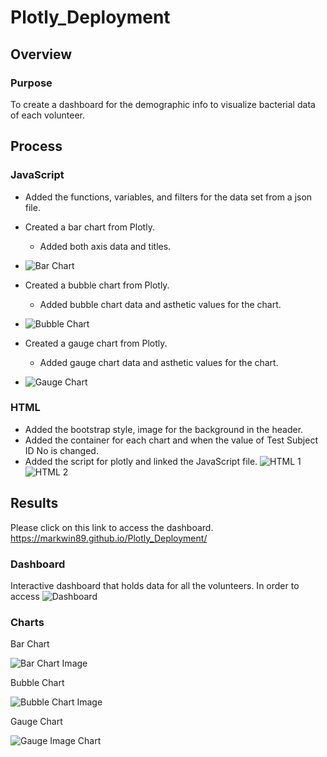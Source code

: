 # Plotly_Deployment
## Overview
### Purpose
To create a dashboard for the demographic info to visualize bacterial data of each volunteer. 

## Process 
### JavaScript 
  - Added the functions, variables, and filters for the data set from a json file. 
  - Created a bar chart from Plotly.
    - Added both axis data and titles.  
  - ![Bar Chart](https://user-images.githubusercontent.com/101272613/173240015-0bd132a4-6504-4c39-8d4d-c72e0fbf8a85.PNG)

  - Created a bubble chart from Plotly. 
    - Added bubble chart data and asthetic values for the chart.
  - ![Bubble Chart](https://user-images.githubusercontent.com/101272613/173240027-4ab9d057-6d08-498d-ba34-6a0fa4150060.PNG)

  - Created a gauge chart from Plotly. 
    - Added gauge chart data and asthetic values for the chart.
  - ![Gauge Chart](https://user-images.githubusercontent.com/101272613/173240083-8fe345da-2c39-471d-9f66-59efa581360e.PNG)

### HTML
  - Added the bootstrap style, image for the background in the header.  
  - Added the container for each chart and when the value of Test Subject ID No is changed. 
  - Added the script for plotly and linked the JavaScript file. 
![HTML 1](https://user-images.githubusercontent.com/101272613/173240092-e6f141db-fb5a-4a33-8450-bb58028dadc4.PNG)
![HTML 2](https://user-images.githubusercontent.com/101272613/173240237-2f9525cc-c22a-41e2-83fe-3cfc03e81363.PNG)


## Results
Please click on this link to access the dashboard. https://markwin89.github.io/Plotly_Deployment/
### Dashboard
Interactive dashboard that holds data for all the volunteers.  In order to access 
![Dashboard](https://user-images.githubusercontent.com/101272613/173240109-2ccd46d8-09ac-451c-a82c-029a737bdf11.PNG)
### Charts
Bar Chart

![Bar Chart Image](https://user-images.githubusercontent.com/101272613/173240119-ddd01ecf-9e73-41cc-8e23-89ff9c7fe1bd.PNG)

Bubble Chart

![Bubble Chart Image](https://user-images.githubusercontent.com/101272613/173240125-94521220-6d0d-4a72-83e6-b9d272f662ac.PNG)

Gauge Chart

![Gauge Image Chart](https://user-images.githubusercontent.com/101272613/173240126-adea57f3-edce-4900-bb28-50dfb5e1c0e6.PNG)



